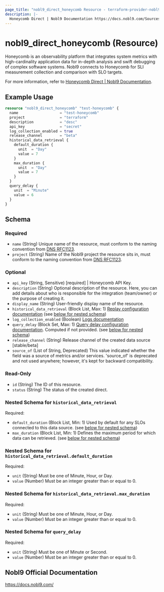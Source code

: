 ```yaml
---
page_title: "nobl9_direct_honeycomb Resource - terraform-provider-nobl9"
description: |-
  Honeycomb Direct | Nobl9 Documentation https://docs.nobl9.com/Sources/honeycomb-integration/#hc-direct.
---
```


# nobl9_direct_honeycomb (Resource)

Honeycomb is an observability platform that integrates system metrics with high-cardinality application data for in-depth analysis and swift debugging of complex software systems. Nobl9 connects to Honeycomb for SLI measurement collection and comparison with SLO targets.

For more information, refer to [Honeycomb Direct | Nobl9 Documentation](https://docs.nobl9.com/Sources/honeycomb-integration/#hc-direct).

## Example Usage

```terraform
resource "nobl9_direct_honeycomb" "test-honeycomb" {
  name                   = "test-honeycomb"
  project                = "terraform"
  description            = "desc"
  api_key                = "secret"
  log_collection_enabled = true
  release_channel        = "beta"
  historical_data_retrieval {
    default_duration {
      unit  = "Day"
      value = 7
    }
    max_duration {
      unit  = "Day"
      value = 7
    }
  }
  query_delay {
    unit  = "Minute"
    value = 6
  }
}
```

<!-- schema generated by tfplugindocs -->
## Schema

### Required

- `name` (String) Unique name of the resource, must conform to the naming convention from [DNS RFC1123](https://kubernetes.io/docs/concepts/overview/working-with-objects/names/#names).
- `project` (String) Name of the Nobl9 project the resource sits in, must conform to the naming convention from [DNS RFC1123](https://kubernetes.io/docs/concepts/overview/working-with-objects/names/#names).

### Optional

- `api_key` (String, Sensitive) [required] | Honeycomb API Key.
- `description` (String) Optional description of the resource. Here, you can add details about who is responsible for the integration (team/owner) or the purpose of creating it.
- `display_name` (String) User-friendly display name of the resource.
- `historical_data_retrieval` (Block List, Max: 1) [Replay configuration documentation](https://docs.nobl9.com/replay) (see [below for nested schema](#nestedblock--historical_data_retrieval))
- `log_collection_enabled` (Boolean) [Logs documentation](https://docs.nobl9.com/features/slo-troubleshooting/event-logs)
- `query_delay` (Block Set, Max: 1) [Query delay configuration documentation](https://docs.nobl9.com/features/query-delay). Computed if not provided. (see [below for nested schema](#nestedblock--query_delay))
- `release_channel` (String) Release channel of the created data source [stable/beta]
- `source_of` (List of String, Deprecated) This value indicated whether the field was a source of metrics and/or services. 'source_of' is deprecated and not used anywhere; however, it's kept for backward compatibility.

### Read-Only

- `id` (String) The ID of this resource.
- `status` (String) The status of the created direct.

<a id="nestedblock--historical_data_retrieval"></a>
### Nested Schema for `historical_data_retrieval`

Required:

- `default_duration` (Block List, Min: 1) Used by default for any SLOs connected to this data source. (see [below for nested schema](#nestedblock--historical_data_retrieval--default_duration))
- `max_duration` (Block List, Min: 1) Defines the maximum period for which data can be retrieved. (see [below for nested schema](#nestedblock--historical_data_retrieval--max_duration))

<a id="nestedblock--historical_data_retrieval--default_duration"></a>
### Nested Schema for `historical_data_retrieval.default_duration`

Required:

- `unit` (String) Must be one of Minute, Hour, or Day.
- `value` (Number) Must be an integer greater than or equal to 0.


<a id="nestedblock--historical_data_retrieval--max_duration"></a>
### Nested Schema for `historical_data_retrieval.max_duration`

Required:

- `unit` (String) Must be one of Minute, Hour, or Day.
- `value` (Number) Must be an integer greater than or equal to 0.



<a id="nestedblock--query_delay"></a>
### Nested Schema for `query_delay`

Required:

- `unit` (String) Must be one of Minute or Second.
- `value` (Number) Must be an integer greater than or equal to 0.

## Nobl9 Official Documentation

https://docs.nobl9.com/